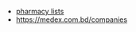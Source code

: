 

* [pharmacy lists](http://www.healthcarebd.com/pharmaceutical-company-in-bangladesh/)
* https://medex.com.bd/companies
